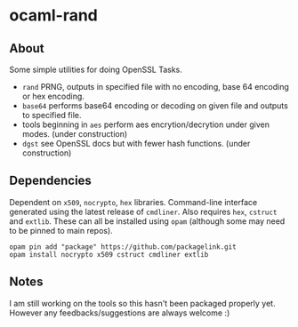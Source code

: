 # ocaml-rand

## About

Some simple utilities for doing OpenSSL Tasks.

* `rand` PRNG, outputs in specified file with no encoding, base 64 encoding or hex encoding.
* `base64` performs base64 encoding or decoding on given file and outputs to specified file.
* tools beginning in `aes` perform aes encrytion/decrytion under given modes. (under construction)
* `dgst` see OpenSSL docs but with fewer hash functions. (under construction)

## Dependencies

Dependent on `x509`, `nocrypto`, `hex` libraries. Command-line interface generated using the latest release of `cmdliner`. Also requires `hex`, `cstruct` and `extlib`.
These can all be installed using `opam` (although some may need to be pinned to main repos).

```
opam pin add "package" https://github.com/packagelink.git
opam install nocrypto x509 cstruct cmdliner extlib
```

## Notes
I am still working on the tools so this hasn't been packaged properly yet. However any feedbacks/suggestions are always welcome :) 



